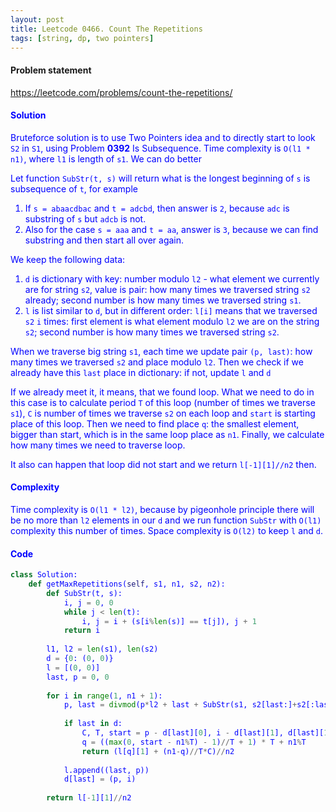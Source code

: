 ```yaml
---
layout: post
title: Leetcode 0466. Count The Repetitions
tags: [string, dp, two pointers]
---
```


#### Problem statement

<a href="https://leetcode.com/problems/count-the-repetitions/"> <font color = blue>https://leetcode.com/problems/count-the-repetitions/

#### Solution
Bruteforce solution is to use Two Pointers idea and to directly start to look `S2` in `S1`, using Problem **0392** Is Subsequence. Time complexity is `O(l1 * n1)`, where `l1` is length of `s1`. We can do better

Let function `SubStr(t, s)` will return what is the longest beginning of `s` is subsequence of `t`, for example

1. If `s = abaacdbac` and `t = adcbd`, then answer is `2`, because `adc` is substring of `s` but `adcb` is not.
2. Also for the case `s = aaa` and `t = aa`, answer is `3`, because we can find substring and then start all over again.

We keep the following data:

1. `d` is dictionary with key: number modulo `l2` - what element we currently are for string `s2`, value is pair: how many times we traversed string `s2` already; second number is how many times we traversed string `s1`.
2. `l` is list similar to `d`, but in different order: `l[i]` means that we traversed `s2` `i` times: first element is what element modulo `l2` we are on the string `s2`; second number is how many times we traversed string `s2`.

When we traverse big string `s1`, each time we update pair `(p, last)`: how many times we traversed `s2` and place modulo `l2`. Then we check if we already have this `last` place in dictionary: if not, update `l` and `d`

If we already meet it, it means, that we found loop. What we need to do in this case is to calculate period `T` of this loop (number of times we traverse `s1`), `C` is number of times we traverse `s2` on each loop and `start` is starting place of this loop. Then we need to find place `q`: the smallest element, bigger than start, which is in the same loop place as `n1`. Finally, we calculate how many times we need to traverse loop. 

It also can happen that loop did not start and we return `l[-1][1]//n2` then.

#### Complexity
Time complexity is `O(l1 * l2)`, because by pigeonhole principle there will be no more than `l2` elements in our `d` and we run function `SubStr` with `O(l1)` complexity this number of times. Space complexity is `O(l2)` to keep `l` and `d`.

#### Code
```python
class Solution:
    def getMaxRepetitions(self, s1, n1, s2, n2):
        def SubStr(t, s):
            i, j = 0, 0
            while j < len(t):
                i, j = i + (s[i%len(s)] == t[j]), j + 1
            return i
        
        l1, l2 = len(s1), len(s2)
        d = {0: (0, 0)}
        l = [(0, 0)]
        last, p = 0, 0
        
        for i in range(1, n1 + 1):
            p, last = divmod(p*l2 + last + SubStr(s1, s2[last:]+s2[:last]), l2)
            
            if last in d:
                C, T, start = p - d[last][0], i - d[last][1], d[last][1]
                q = ((max(0, start - n1%T) - 1)//T + 1) * T + n1%T
                return (l[q][1] + (n1-q)//T*C)//n2
            
            l.append((last, p))
            d[last] = (p, i)
                       
        return l[-1][1]//n2
```
